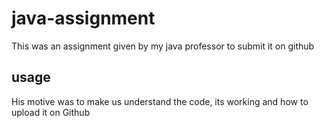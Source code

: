 # java-assignment
This was an assignment given by my java professor to submit it on github
## usage
His motive was to make us understand the code, its working and how to upload it on Github
